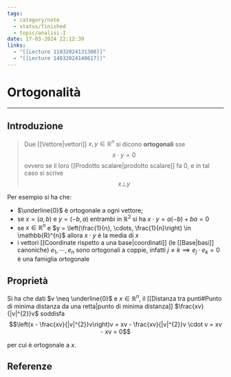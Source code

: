 ```yaml
---
tags:
  - category/note
  - status/finished
  - topic/analisi-I
date: 17-03-2024 22:12:39
links:
  - "[[Lecture 11032024131300]]"
  - "[[Lecture 14032024140617]]"
---
```

# Ortogonalità
---
## Introduzione
> Due [[Vettore|vettori]] $x, y \in \mathbb{R}^{n}$ si dicono **ortogonali** sse
> $$x \cdot y = 0$$
> ovvero se il loro [[Prodotto scalare|prodotto scalare]] fa 0, e in tal caso si scrive
> $$x \bot y$$

Per esempio si ha che:
- $\underline{0}$ è ortogonale a ogni vettore;
- se $x = (a, b)$ e $y = (-b, a)$ entrambi in $\mathbb{R}^{2}$ si ha $x \cdot y = a(-b) + ba = 0$
- se $x \in \mathbb{R}^{n}$ e $y = \left(\frac{1}{n}, \cdots, \frac{1}{n}\right) \in \mathbb{R}^{n}$ allora $x \cdot y$ è la media di $x$
- i vettori [[Coordinate rispetto a una base|coordinati]] (le [[Base|basi]] canoniche) $e_{1}, \cdots, e_{n}$ sono ortogonali a coppie, infatti $j \neq k \implies e_{j} \cdot e_{k} = 0$ è una famiglia ortogonale

## Proprietà
Si ha che dati $v \neq \underline{0}$ e $x \in \mathbb{R}^{n}$, il [[Distanza tra punti#Punto di minima distanza da una retta|punto di minima distanza]] $\frac{xv}{|v|^{2}}v$ soddisfa
$$\left(x - \frac{xv}{|v|^{2}}v\right)v = xv - \frac{xv}{|v|^{2}}v \cdot v = xv - xv = 0$$

per cui è ortogonale a $x$.

## Referenze